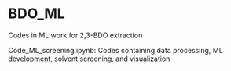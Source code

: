 # BDO_ML
Codes in ML work for 2,3-BDO extraction

Code_ML_screening.ipynb: Codes containing data processing, ML development, solvent screening, and visualization
